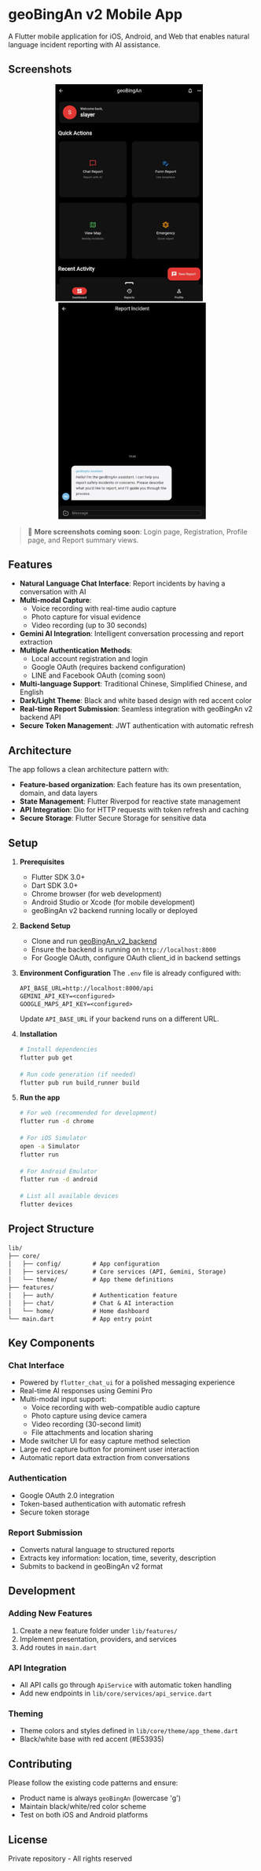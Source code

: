 # geoBingAn v2 Mobile App

A Flutter mobile application for iOS, Android, and Web that enables natural language incident reporting with AI assistance.

## Screenshots

<p align="center">
  <img src="screenshots/home_dashboard.png" alt="Home Dashboard" width="300"/>
  &nbsp;&nbsp;
  <img src="screenshots/chat_interface.png" alt="Chat Interface" width="300"/>
</p>

> 📸 **More screenshots coming soon**: Login page, Registration, Profile page, and Report summary views.

## Features

- **Natural Language Chat Interface**: Report incidents by having a conversation with AI
- **Multi-modal Capture**: 
  - Voice recording with real-time audio capture
  - Photo capture for visual evidence
  - Video recording (up to 30 seconds)
- **Gemini AI Integration**: Intelligent conversation processing and report extraction
- **Multiple Authentication Methods**: 
  - Local account registration and login
  - Google OAuth (requires backend configuration)
  - LINE and Facebook OAuth (coming soon)
- **Multi-language Support**: Traditional Chinese, Simplified Chinese, and English
- **Dark/Light Theme**: Black and white based design with red accent color
- **Real-time Report Submission**: Seamless integration with geoBingAn v2 backend API
- **Secure Token Management**: JWT authentication with automatic refresh

## Architecture

The app follows a clean architecture pattern with:
- **Feature-based organization**: Each feature has its own presentation, domain, and data layers
- **State Management**: Flutter Riverpod for reactive state management
- **API Integration**: Dio for HTTP requests with token refresh and caching
- **Secure Storage**: Flutter Secure Storage for sensitive data

## Setup

1. **Prerequisites**
   - Flutter SDK 3.0+
   - Dart SDK 3.0+
   - Chrome browser (for web development)
   - Android Studio or Xcode (for mobile development)
   - geoBingAn v2 backend running locally or deployed

2. **Backend Setup**
   - Clone and run [geoBingAn_v2_backend](https://github.com/GeoThings/geoBingAn_v2_backend)
   - Ensure the backend is running on `http://localhost:8000`
   - For Google OAuth, configure OAuth client_id in backend settings

3. **Environment Configuration**
   The `.env` file is already configured with:
   ```
   API_BASE_URL=http://localhost:8000/api
   GEMINI_API_KEY=<configured>
   GOOGLE_MAPS_API_KEY=<configured>
   ```
   Update `API_BASE_URL` if your backend runs on a different URL.

4. **Installation**
   ```bash
   # Install dependencies
   flutter pub get
   
   # Run code generation (if needed)
   flutter pub run build_runner build
   ```

5. **Run the app**
   ```bash
   # For web (recommended for development)
   flutter run -d chrome
   
   # For iOS Simulator
   open -a Simulator
   flutter run
   
   # For Android Emulator
   flutter run -d android
   
   # List all available devices
   flutter devices
   ```

## Project Structure

```
lib/
├── core/
│   ├── config/         # App configuration
│   ├── services/       # Core services (API, Gemini, Storage)
│   └── theme/          # App theme definitions
├── features/
│   ├── auth/           # Authentication feature
│   ├── chat/           # Chat & AI interaction
│   └── home/           # Home dashboard
└── main.dart           # App entry point
```

## Key Components

### Chat Interface
- Powered by `flutter_chat_ui` for a polished messaging experience
- Real-time AI responses using Gemini Pro
- Multi-modal input support:
  - Voice recording with web-compatible audio capture
  - Photo capture using device camera
  - Video recording (30-second limit)
  - File attachments and location sharing
- Mode switcher UI for easy capture method selection
- Large red capture button for prominent user interaction
- Automatic report data extraction from conversations

### Authentication
- Google OAuth 2.0 integration
- Token-based authentication with automatic refresh
- Secure token storage

### Report Submission
- Converts natural language to structured reports
- Extracts key information: location, time, severity, description
- Submits to backend in geoBingAn v2 format

## Development

### Adding New Features
1. Create a new feature folder under `lib/features/`
2. Implement presentation, providers, and services
3. Add routes in `main.dart`

### API Integration
- All API calls go through `ApiService` with automatic token handling
- Add new endpoints in `lib/core/services/api_service.dart`

### Theming
- Theme colors and styles defined in `lib/core/theme/app_theme.dart`
- Black/white base with red accent (#E53935)

## Contributing

Please follow the existing code patterns and ensure:
- Product name is always `geoBingAn` (lowercase 'g')
- Maintain black/white/red color scheme
- Test on both iOS and Android platforms

## License

Private repository - All rights reserved